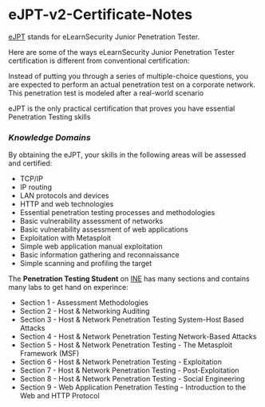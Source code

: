 # eJPT-v2-Certificate-Notes
[eJPT](https://elearnsecurity.com/product/ejpt-certification/) stands for eLearnSecurity Junior Penetration Tester.

Here are some of the ways eLearnSecurity Junior Penetration Tester certification is different from conventional certification:

Instead of putting you through a series of multiple-choice questions, you are expected to perform an actual penetration test on a corporate network. This penetration test is modeled after a real-world scenario

eJPT is the only practical certification that proves you have essential Penetration Testing skills

### ***Knowledge Domains***
By obtaining the eJPT, your skills in the following areas will be assessed and certified:

- TCP/IP
- IP routing
- LAN protocols and devices
- HTTP and web technologies
- Essential penetration testing processes and methodologies
- Basic vulnerability assessment of networks
- Basic vulnerability assessment of web applications
- Exploitation with Metasploit
- Simple web application manual exploitation
- Basic information gathering and reconnaissance
- Simple scanning and profiling the target

The **Penetration Testing Student** on [INE](https://my.ine.com/CyberSecurity/learning-paths/61f88d91-79ff-4d8f-af68-873883dbbd8c/penetration-testing-student) has many sections and contains many labs to get hand on experince:

- Section 1 - Assessment Methodologies
- Section 2 - Host & Networking Auditing
- Section 3 - Host & Network Penetration Testing System-Host Based Attacks
- Section 4 - Host & Network Penetration Testing Network-Based Attacks
- Section 5 - Host & Network Penetration Testing -  The Metasploit Framework (MSF)
- Section 6 - Host & Network Penetration Testing - Exploitation
- Section 7 - Host & Network Penetration Testing - Post-Exploitation
- Section 8 - Host & Network Penetration Testing - Social Engineering
- Section 9 - Web Application Penetration Testing - Introduction to the Web and HTTP Protocol

